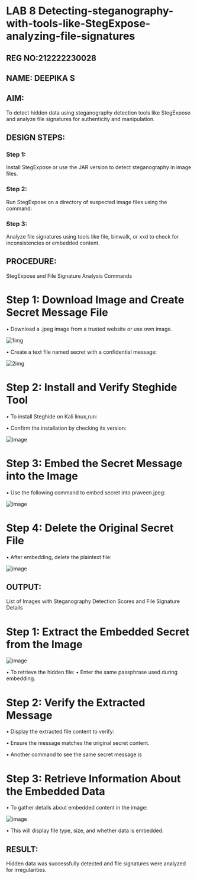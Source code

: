 # LAB 8 Detecting-steganography-with-tools-like-StegExpose-analyzing-file-signatures
## REG NO:212222230028
## NAME: DEEPIKA S
## AIM:
To detect hidden data using steganography detection tools like StegExpose and analyze file signatures for authenticity and manipulation.

## DESIGN STEPS:
### Step 1:
Install StegExpose or use the JAR version to detect steganography in image files.

### Step 2:
Run StegExpose on a directory of suspected image files using the command:

### Step 3:
Analyze file signatures using tools like file, binwalk, or xxd to check for inconsistencies or embedded content.

## PROCEDURE:
StegExpose and File Signature Analysis Commands

# Step 1: Download Image and Create Secret Message File
• Download a .jpeg image  from a trusted website or use own image.

![1img](https://github.com/user-attachments/assets/e5bf7817-4a9e-40cf-8da3-4f27fad7eb9b)


• Create a text file named secret with a confidential message:

![2img](https://github.com/user-attachments/assets/b564202d-aaab-4b4d-9582-2ad27175a232)


# Step 2: Install and Verify Steghide Tool
• To install Steghide on Kali linux,run:

• Confirm the installation by checking its version:

![image](https://github.com/user-attachments/assets/a10a04a2-6266-4a5c-98e5-e4e331318e81)

# Step 3: Embed the Secret Message into the Image
• Use the following command to embed secret into praveen.jpeg:

![image](https://github.com/user-attachments/assets/0b461cbe-10e5-4f1f-a272-240f39ed531d)

# Step 4: Delete the Original Secret File
• After embedding, delete the plaintext file:

![image](https://github.com/user-attachments/assets/a3bb37c5-8e86-4b53-a869-2a26ca227244)


## OUTPUT:
List of Images with Steganography Detection Scores and File Signature Details

# Step 1: Extract the Embedded Secret from the Image

![image](https://github.com/user-attachments/assets/4c39d9c7-92a9-4081-b40d-ea5540e94c49)

• To retrieve the hidden file:
• Enter the same passphrase used during embedding.



# Step 2: Verify the Extracted Message
• Display the extracted file content to verify:

• Ensure the message matches the original secret content.

• Another command to see the same secret message is

# Step 3: Retrieve Information About the Embedded Data
• To gather details about embedded content in the image:

![image](https://github.com/user-attachments/assets/9a499ab3-50fd-4a9d-a08f-5a01eca456b8)

• This will display file type, size, and whether data is embedded.
## RESULT:
Hidden data was successfully detected and file signatures were analyzed for irregularities.
